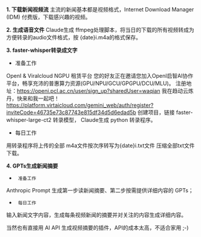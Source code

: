 **1. 下载新闻视频流**
主流的新闻基本都是视频格式，Internet Download Manager (IDM) 付费版，下载感兴趣的视频。

**2.  生成语音文件**
 Claude生成 ffmpeg处理脚本，将当日的下载的所有视频转成为方便转录的audio文件格式，按 {date}i.m4a的格式保存。

**3. faster-whisper转录成文字**

- 准备工作

OpenI & Viralcloud NGPU 租赁平台 
您的好友正在邀请您加入OpenI启智AI协作平台，畅享充沛的普惠算力资源(GPU/NPU/GCU/GPGPU/DCU/MLU)。
注册地址：https://openi.pcl.ac.cn/user/sign_up?sharedUser=waqian
我在趋动云炼丹，快来和我一起吧！
https://platform.virtaicloud.com/gemini_web/auth/register?inviteCode=46735e73c87743e815df34d5d6edad5b
创建项目，链接 faster-whisper-large-ct2 转录模型， Claude生成 python 转录程序。

- 每日工作

用转录程序将上传的全部 m4a文件按次序转写为{date}i.txt文件 
压缩全部txt文件下载。

**4. GPTs生成新闻摘要**

-      准备工作
 Anthropic Prompt 生成第一步读新闻摘要、第二步按需提供详细内容的 GPTs；

-      每日工作
输入新闻文字内容，生成每条视频新闻的摘要并对关注的内容生成详细内容。

当然也有直接用 AI API 生成视频摘要的插件，API的成本太高，不适合家用 ;-)